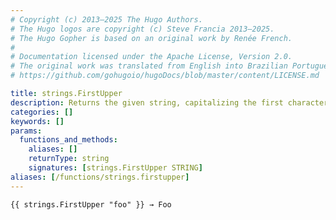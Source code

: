 ```yaml
---
# Copyright (c) 2013–2025 The Hugo Authors.
# The Hugo logos are copyright (c) Steve Francia 2013–2025.
# The Hugo Gopher is based on an original work by Renée French.
#
# Documentation licensed under the Apache License, Version 2.0.
# The original work was translated from English into Brazilian Portuguese.
# https://github.com/gohugoio/hugoDocs/blob/master/content/LICENSE.md

title: strings.FirstUpper
description: Returns the given string, capitalizing the first character.
categories: []
keywords: []
params:
  functions_and_methods:
    aliases: []
    returnType: string
    signatures: [strings.FirstUpper STRING]
aliases: [/functions/strings.firstupper]
---
```


```go-html-template
{{ strings.FirstUpper "foo" }} → Foo
```

